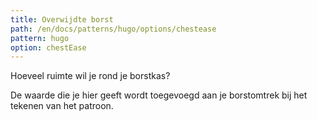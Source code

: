 ```yaml
---
title: Overwijdte borst
path: /en/docs/patterns/hugo/options/chestease
pattern: hugo
option: chestEase
---
```


Hoeveel ruimte wil je rond je borstkas?

De waarde die je hier geeft wordt toegevoegd aan je borstomtrek bij het tekenen van het patroon.
